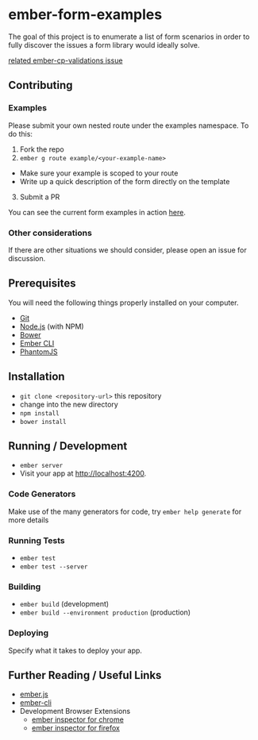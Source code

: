 # ember-form-examples

The goal of this project is to enumerate a list of form scenarios in order
to fully discover the issues a form library would ideally solve.

[related ember-cp-validations issue](https://github.com/offirgolan/ember-cp-validations/issues/23)

## Contributing

### Examples
Please submit your own nested route under the examples namespace. To do this:

1. Fork the repo
2. `ember g route example/<your-example-name>`
  * Make sure your example is scoped to your route
  * Write up a quick description of the form directly on the template
3. Submit a PR

You can see the current form examples in action [here](http://blimmer.github.io/ember-form-examples/).

### Other considerations
If there are other situations we should consider, please open an issue for discussion.

## Prerequisites

You will need the following things properly installed on your computer.

* [Git](http://git-scm.com/)
* [Node.js](http://nodejs.org/) (with NPM)
* [Bower](http://bower.io/)
* [Ember CLI](http://www.ember-cli.com/)
* [PhantomJS](http://phantomjs.org/)

## Installation

* `git clone <repository-url>` this repository
* change into the new directory
* `npm install`
* `bower install`

## Running / Development

* `ember server`
* Visit your app at [http://localhost:4200](http://localhost:4200).

### Code Generators

Make use of the many generators for code, try `ember help generate` for more details

### Running Tests

* `ember test`
* `ember test --server`

### Building

* `ember build` (development)
* `ember build --environment production` (production)

### Deploying

Specify what it takes to deploy your app.

## Further Reading / Useful Links

* [ember.js](http://emberjs.com/)
* [ember-cli](http://www.ember-cli.com/)
* Development Browser Extensions
  * [ember inspector for chrome](https://chrome.google.com/webstore/detail/ember-inspector/bmdblncegkenkacieihfhpjfppoconhi)
  * [ember inspector for firefox](https://addons.mozilla.org/en-US/firefox/addon/ember-inspector/)
